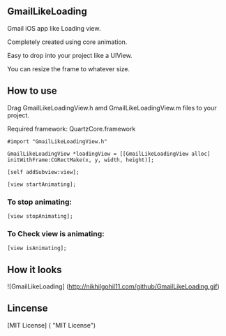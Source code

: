 ## GmailLikeLoading ##

Gmail iOS app like Loading view. 

Completely created using core animation.

Easy to drop into your project like a UIView.

You can resize the frame to whatever size.


## How to use ##
	
Drag GmailLikeLoadingView.h amd GmailLikeLoadingView.m files to your project.

Required framework: QuartzCore.framework

	#import "GmailLikeLoadingView.h"

	GmailLikeLoadingView *loadingView = [[GmailLikeLoadingView alloc] initWithFrame:CGRectMake(x, y, width, height)];

	[self addSubview:view];

	[view startAnimating];

### To stop animating: ###

	[view stopAnimating];

### To Check view is animating: ###

	[view isAnimating];


## How it looks ##

![GmailLikeLoading] (http://nikhilgohil11.com/github/GmailLikeLoading.gif)

## Lincense ##

[MIT License] ( "MIT License")

